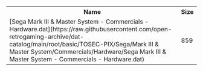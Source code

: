 <table>
<tr><th>Name</th><th>Size</th></tr>
<tr><td>[Sega Mark III & Master System - Commercials - Hardware.dat](https://raw.githubusercontent.com/open-retrogaming-archive/dat-catalog/main/root/basic/TOSEC-PIX/Sega/Mark III & Master System/Commercials/Hardware/Sega Mark III & Master System - Commercials - Hardware.dat)</td><td>859</td></tr>
</table>
